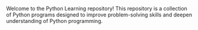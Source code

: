 Welcome to the Python Learning repository! This repository is a collection of Python programs designed to improve problem-solving skills and deepen understanding of Python programming.
